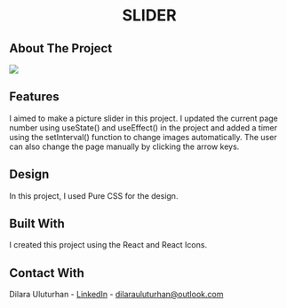 <div align="center">
  <h1 align="center">SLIDER</h1>
</div>

## About The Project
![](https://github.com/dilarauluturhan/slider/assets/120499369/d52637cb-60c4-4d9b-8522-0740164e4d78)

## Features
I aimed to make a picture slider in this project. I updated the current page number using useState() and useEffect() in the project and added a timer using the setInterval() function to change images automatically. The user can also change the page manually by clicking the arrow keys.

## Design
In this project, I used Pure CSS for the design.

## Built With
I created this project using the React and React Icons.

## Contact With
Dilara Uluturhan - [LinkedIn](https://www.linkedin.com/in/dilarauluturhan/) - dilarauluturhan@outlook.com
